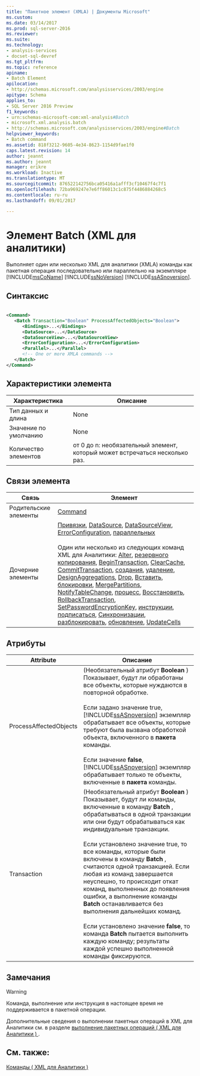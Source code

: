 ```yaml
---
title: "Пакетное элемент (XMLA) | Документы Microsoft"
ms.custom: 
ms.date: 03/14/2017
ms.prod: sql-server-2016
ms.reviewer: 
ms.suite: 
ms.technology:
- analysis-services
- docset-sql-devref
ms.tgt_pltfrm: 
ms.topic: reference
apiname:
- Batch Element
apilocation:
- http://schemas.microsoft.com/analysisservices/2003/engine
apitype: Schema
applies_to:
- SQL Server 2016 Preview
f1_keywords:
- urn:schemas-microsoft-com:xml-analysis#Batch
- microsoft.xml.analysis.batch
- http://schemas.microsoft.com/analysisservices/2003/engine#Batch
helpviewer_keywords:
- Batch command
ms.assetid: 818f3212-9605-4e34-8623-1154d9fae1f0
caps.latest.revision: 14
author: jeannt
ms.author: jeannt
manager: erikre
ms.workload: Inactive
ms.translationtype: MT
ms.sourcegitcommit: 876522142756bca05416a1afff3cf10467f4c7f1
ms.openlocfilehash: 72ba969247e7e6ff86013c1c875f4486884268c5
ms.contentlocale: ru-ru
ms.lasthandoff: 09/01/2017

---
```

# <a name="batch-element-xmla"></a>Элемент Batch (XML для аналитики)
  Выполняет один или несколько XML для аналитики (XMLA) команды как пакетная операция последовательно или параллельно на экземпляре [!INCLUDE[msCoName](../../../includes/msconame-md.md)] [!INCLUDE[ssNoVersion](../../../includes/ssnoversion-md.md)] [!INCLUDE[ssASnoversion](../../../includes/ssasnoversion-md.md)].  
  
## <a name="syntax"></a>Синтаксис  
  
```xml  
  
<Command>  
   <Batch Transaction="Boolean" ProcessAffectedObjects="Boolean">  
      <Bindings>...</Bindings>  
      <DataSource>...</DataSource>  
      <DataSourceView>...</DataSourceView>  
      <ErrorConfiguration>...</ErrorConfiguration>  
      <Parallel>...</Parallel>  
      <!-- One or more XMLA commands -->  
   </Batch>  
</Command>  
```  
  
## <a name="element-characteristics"></a>Характеристики элемента  
  
|Характеристика|Описание|  
|--------------------|-----------------|  
|Тип данных и длина|None|  
|Значение по умолчанию|None|  
|Количество элементов|от 0 до n: необязательный элемент, который может встречаться несколько раз.|  
  
## <a name="element-relationships"></a>Связи элемента  
  
|Связь|Элемент|  
|------------------|-------------|  
|Родительские элементы|[Command](../../../analysis-services/xmla/xml-elements-properties/command-element-xmla.md)|  
|Дочерние элементы|[Привязки](../../../analysis-services/xmla/xml-elements-properties/bindings-element-xmla.md), [DataSource](../../../analysis-services/xmla/xml-elements-properties/datasource-element-xmla.md), [DataSourceView](../../../analysis-services/xmla/xml-elements-properties/datasourceview-element-xmla.md), [ErrorConfiguration](../../../analysis-services/scripting/objects/errorconfiguration-element-assl.md), [параллельных](../../../analysis-services/xmla/xml-elements-properties/parallel-element-xmla.md)<br /><br /> Один или несколько из следующих команд XML для Аналитики: [Alter](../../../analysis-services/xmla/xml-elements-commands/alter-element-xmla.md), [резервного копирования](../../../analysis-services/xmla/xml-elements-commands/backup-element-xmla.md), [BeginTransaction](../../../analysis-services/xmla/xml-elements-commands/begintransaction-element-xmla.md), [ClearCache](../../../analysis-services/xmla/xml-elements-commands/clearcache-element-xmla.md), [ CommitTransaction](../../../analysis-services/xmla/xml-elements-commands/committransaction-element-xmla.md), [создания](../../../analysis-services/xmla/xml-elements-commands/create-element-xmla.md), [удаление](../../../analysis-services/xmla/xml-elements-commands/delete-element-xmla.md), [DesignAggregations](../../../analysis-services/xmla/xml-elements-commands/designaggregations-element-xmla.md), [Drop](../../../analysis-services/xmla/xml-elements-commands/drop-element-xmla.md), [Вставить](../../../analysis-services/xmla/xml-elements-commands/insert-element-xmla.md), [блокировки](../../../analysis-services/xmla/xml-elements-commands/lock-element-xmla.md), [MergePartitions](../../../analysis-services/xmla/xml-elements-commands/mergepartitions-element-xmla.md), [NotifyTableChange](../../../analysis-services/xmla/xml-elements-commands/notifytablechange-element-xmla.md), [процесс](../../../analysis-services/xmla/xml-elements-commands/process-element-xmla.md), [Восстановить](../../../analysis-services/xmla/xml-elements-commands/restore-element-xmla.md), [RollbackTransaction](../../../analysis-services/xmla/xml-elements-commands/rollbacktransaction-element-xmla.md), [SetPasswordEncryptionKey](http://msdn.microsoft.com/en-us/fb262737-f0f4-4441-985e-3b2a94d00a9e), [инструкции](../../../analysis-services/xmla/xml-elements-commands/statement-element-xmla.md), [подписаться](../../../analysis-services/xmla/xml-elements-commands/subscribe-element-xmla.md), [Синхронизации](../../../analysis-services/xmla/xml-elements-commands/synchronize-element-xmla.md), [разблокировать](../../../analysis-services/xmla/xml-elements-commands/unlock-element-xmla.md), [обновление](../../../analysis-services/xmla/xml-elements-commands/update-element-xmla.md), [UpdateCells](../../../analysis-services/xmla/xml-elements-commands/drop-element-xmla.md)|  
  
## <a name="attributes"></a>Атрибуты  
  
|Attribute|Описание|  
|---------------|-----------------|  
|ProcessAffectedObjects|(Необязательный атрибут **Boolean** ) Показывает, будут ли обработаны все объекты, которые нуждаются в повторной обработке.<br /><br /> Если задано значение true, [!INCLUDE[ssASnoversion](../../../includes/ssasnoversion-md.md)] экземпляр обрабатывает все объекты, которые требуют была вызвана обработкой объекта, включенного в **пакета** команды.<br /><br /> Если значение **false**, [!INCLUDE[ssASnoversion](../../../includes/ssasnoversion-md.md)] экземпляр обрабатывает только те объекты, включенные в **пакета** команды.|  
|Transaction|(Необязательный атрибут **Boolean** ) Показывает, будут ли команды, включенные в команду **Batch** , обрабатываться в одной транзакции или они будут обрабатываться как индивидуальные транзакции.<br /><br /> Если установлено значение true, то все команды, которые были включены в команду **Batch** , считаются одной транзакцией. Если любая из команд завершается неуспешно, то происходит откат команд, выполненных до появления ошибки, а выполнение команды **Batch** останавливается без выполнения дальнейших команд.<br /><br /> Если установлено значение **false**, то команда **Batch** пытается выполнить каждую команду; результаты каждой успешно выполненной команды фиксируются.|  
  
## <a name="remarks"></a>Замечания  
  
> [!WARNING]  
>  Команда, выполнение или инструкция в настоящее время не поддерживается в пакетной операции.  
  
 Дополнительные сведения о выполнении пакетных операций в XML для Аналитики см. в разделе [выполнение пакетных операций &#40; XML для Аналитики &#41; ](../../../analysis-services/multidimensional-models-scripting-language-assl-xmla/performing-batch-operations-xmla.md).  
  
## <a name="see-also"></a>См. также:  
 [Команды &#40; XML для Аналитики &#41;](../../../analysis-services/xmla/xml-elements-commands/xml-elements-commands.md)  
  
  


